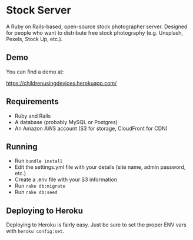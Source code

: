 Stock Server
=====

A Ruby on Rails-based, open-source stock photographer server. Designed for
people who want to distribute free stock photography (e.g. Unsplash, Pexels,
Stock Up, etc.).

Demo
-----
You can find a demo at:

https://childrenusingdevices.herokuapp.com/

Requirements
-----

* Ruby and Rails
* A database (probably MySQL or Postgres)
* An Amazon AWS account (S3 for storage, CloudFront for CDN)

Running
-----
* Run `bundle install`
* Edit the settings.yml file with your details (site name, admin password, etc.)
* Create a .env file with your S3 information
* Run `rake db:migrate`
* Run `rake db:seed`

Deploying to Heroku
-----

Deploying to Heroku is fairly easy. Just be sure to set the proper ENV vars with
`heroku config:set`.
